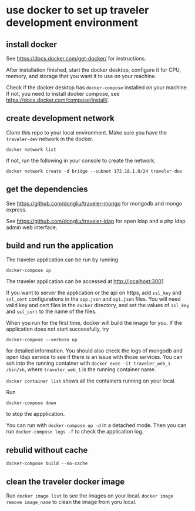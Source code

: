 # use docker to set up traveler development environment

## install docker

See <https://docs.docker.com/get-docker/> for instructions.

After installation finished, start the docker desktop, configure it for CPU, memory, and storage that you want it to use on your machine.

Check if the docker desktop has `docker-compose` installed on your machine. If not, you need to install docker compose, see <https://docs.docker.com/compose/install/>.

## create development network

Clone this repo to your local environment. Make sure you have the `traveler-dev` network in the docker.
```
docker network list
```

If not, run the following in your console to create the network.

```
docker network create -d bridge --subnet 172.18.1.0/24 traveler-dev
```

## get the dependencies

See <https://github.com/dongliu/traveler-mongo> for mongodb and mongo express.

See <https://github.com/dongliu/traveler-ldap> for open ldap and a php ldap admin web interface.

## build and run the application

The traveler application can be run by running

```
docker-compose up
```

The traveler application can be accessed at <http://localhost:3001>

If you want to server the application or the api on https, add `ssl_key` and `ssl_cert` configurations in the `app.json` and `api.json` files. You will need valid key and cert files in the `docker` directory, and set the values of `ssl_key` and `ssl_cert` to the name of the files.

When you run for the first time, docker will build the image for you. If the application does not start successfully, try

```
docker-compose --verbose up
```

for detailed information. You should also check the logs of mongodb and open ldap service to see if there is an issue with those services. You can ssh into the running container with `docker exec -it traveler_web_1 /bin/sh`, where `traveler_web_1` is the running container name.

`docker container list` shows all the containers running on your local.

Run

```
docker-compose down
```

to stop the appplication.

You can run with `docker-compose up -d` in a detached mode. Then you can run `docker-compose logs -f` to check the application log.

## rebulid without cache

```
docker-compose build --no-cache
```

## clean the traveler docker image

Run `docker image list` to see the images on your local. `docker image remove image_name` to clean the image from yoru local.
